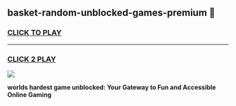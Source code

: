 
## basket-random-unblocked-games-premium 👋
<h3>
<a href="https://premium.freeplayer.one?title=basket-random-unblocked-games-premium&ref=14F">CLICK TO PLAY</a></h3>
<hr>

<h3>
<a href="https://premium.freeplayer.one?title=basket-random-unblocked-games-premium&ref=14F">CLICK 2 PLAY</a>
  
</h3>

<a href="https://premium.freeplayer.one?title=basket-random-unblocked-games-premium&ref=12F/"><img src="https://clearcache.store/games.png"></a>


**worlds hardest game unblocked: Your Gateway to Fun and Accessible Online Gaming**
